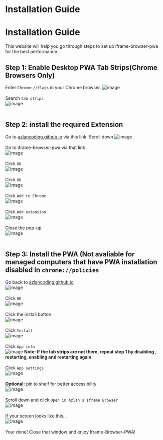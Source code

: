 # Installation Guide
# Installation Guide
This website will help you go through steps to set up iframe-browser-pwa for the best performance. <br>
## Step 1: Enable Desktop PWA Tab Strips(Chrome Browsers Only)
Enter `Chrome://flags` in your Chrome browser.
![image](https://raw.githubusercontent.com/AzlanCoding/azlancoding.github.io/main/iframe-browser/InstallGuidePhotos/1.png)
<br>
<br>
Search `tab strips` <br>
![image](https://raw.githubusercontent.com/AzlanCoding/azlancoding.github.io/main/iframe-browser/InstallGuidePhotos/2.png)
<br>
<br>
## Step 2: install the required Extension
Go to <a href="https://azlancoding.github.io/" target="_blank">azlancoding.github.io</a> via this link.
Scroll down 
![image](https://raw.githubusercontent.com/AzlanCoding/azlancoding.github.io/main/iframe-browser/InstallGuidePhotos/3.png)
<br>
<br>
Go to iframe-browser-pwa via that link<br>
![image](https://raw.githubusercontent.com/AzlanCoding/azlancoding.github.io/main/iframe-browser/InstallGuidePhotos/4.png)
<br>
<br>
Click `OK` <br>
![image](https://raw.githubusercontent.com/AzlanCoding/azlancoding.github.io/main/iframe-browser/InstallGuidePhotos/5.png)
<br>
<br>
Click `OK` <br>
![image](https://raw.githubusercontent.com/AzlanCoding/azlancoding.github.io/main/iframe-browser/InstallGuidePhotos/6.png)
<br>
<br>
Click `Add to Chrome` <br>
![image](https://raw.githubusercontent.com/AzlanCoding/azlancoding.github.io/main/iframe-browser/InstallGuidePhotos/7.png)
<br>
<br>
Click `Add extension` <br>
![image](https://raw.githubusercontent.com/AzlanCoding/azlancoding.github.io/main/iframe-browser/InstallGuidePhotos/8.png)
<br>
<br>
Close the pop-up <br>
![image](https://raw.githubusercontent.com/AzlanCoding/azlancoding.github.io/main/iframe-browser/InstallGuidePhotos/9.png)
<br>
<br>
## Step 3: Install the PWA (Not avaliable for managed computers that have PWA installation disabled in `chrome://policies`
Go back to <a href="https://azlancoding.github.io/" target="_blank">azlancoding.github.io</a> <br>
![image](https://raw.githubusercontent.com/AzlanCoding/azlancoding.github.io/main/iframe-browser/InstallGuidePhotos/10.png)
<br>
<br>
Click `OK` <br>
![image](https://raw.githubusercontent.com/AzlanCoding/azlancoding.github.io/main/iframe-browser/InstallGuidePhotos/11.png)
<br>
<br>
Click the install button <br>
![image](https://raw.githubusercontent.com/AzlanCoding/azlancoding.github.io/main/iframe-browser/InstallGuidePhotos/12.png)
<br>
<br>
Click `Install` <br>
![image](https://raw.githubusercontent.com/AzlanCoding/azlancoding.github.io/main/iframe-browser/InstallGuidePhotos/13.png)
<br>
<br>
Click `App info` <br>
![image](https://raw.githubusercontent.com/AzlanCoding/azlancoding.github.io/main/iframe-browser/InstallGuidePhotos/14.png)
**Note: If the tab strips are not there, repeat step 1 by disabling , restarting, enabling and restarting again.**
<br>
<br>
Click `App settings` <br>
![image](https://raw.githubusercontent.com/AzlanCoding/azlancoding.github.io/main/iframe-browser/InstallGuidePhotos/15.png)
<br>
<br>
**Optional:** pin to shelf for better accessibility <br>
![image](https://raw.githubusercontent.com/AzlanCoding/azlancoding.github.io/main/iframe-browser/InstallGuidePhotos/16.png)
<br>
<br>
Scroll down and click `Open in Azlan's Iframe Browser`<br>
![image](https://raw.githubusercontent.com/AzlanCoding/azlancoding.github.io/main/iframe-browser/InstallGuidePhotos/17.png)
<br>
<br>
If your screen looks like this...<br>
![image](https://raw.githubusercontent.com/AzlanCoding/azlancoding.github.io/main/iframe-browser/InstallGuidePhotos/18.png)
<br>
<br>
Your done! Close that window and enjoy Iframe-Browser-PWA!<br> 
